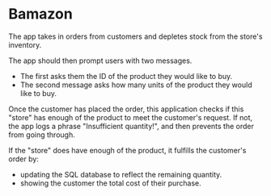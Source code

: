 # Bamazon

 The app takes in orders from customers and depletes stock from the store's inventory.

 The app should then prompt users with two messages.
 - The first asks them the ID of the product they would like to buy.
 - The second message asks how many units of the product they would like to buy.

 Once the customer has placed the order, this application checks if this "store" has enough of the product to meet the customer's request.
 If not, the app logs a phrase "Insufficient quantity!", and then prevents the order from going through.

 If the "store" does have enough of the product, it fulfills the customer's order by:
 - updating the SQL database to reflect the remaining quantity.
 - showing the customer the total cost of their purchase.